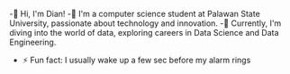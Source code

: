 -👋 Hi, I'm Dian!
-👀 I'm a computer science student at Palawan State University, passionate about technology and innovation.
-🌱 Currently, I'm diving into the world of data, exploring careers in Data Science and Data Engineering.
- ⚡ Fun fact: I usually wake up a few sec before my alarm rings

<!---
mosshead19/mosshead19 is a ✨ special ✨ repository because its `README.md` (this file) appears on your GitHub profile.
You can click the Preview link to take a look at your changes.
--->
